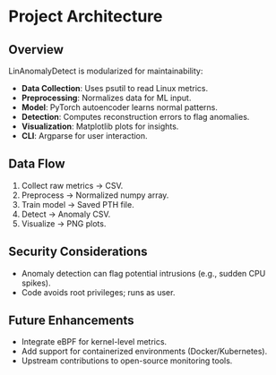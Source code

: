 # Project Architecture

## Overview
LinAnomalyDetect is modularized for maintainability:
- **Data Collection**: Uses psutil to read Linux metrics.
- **Preprocessing**: Normalizes data for ML input.
- **Model**: PyTorch autoencoder learns normal patterns.
- **Detection**: Computes reconstruction errors to flag anomalies.
- **Visualization**: Matplotlib plots for insights.
- **CLI**: Argparse for user interaction.

## Data Flow
1. Collect raw metrics -> CSV.
2. Preprocess -> Normalized numpy array.
3. Train model -> Saved PTH file.
4. Detect -> Anomaly CSV.
5. Visualize -> PNG plots.

## Security Considerations
- Anomaly detection can flag potential intrusions (e.g., sudden CPU spikes).
- Code avoids root privileges; runs as user.

## Future Enhancements
- Integrate eBPF for kernel-level metrics.
- Add support for containerized environments (Docker/Kubernetes).
- Upstream contributions to open-source monitoring tools.